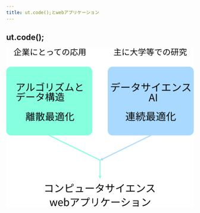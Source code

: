 ```yaml
---
title: ut.code();とwebアプリケーション
---
```


## ut.code();

![discrete-continuous](./computer-science-discrete-continuous.JPG)
